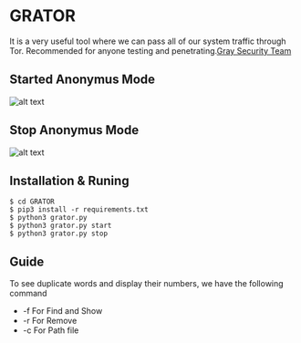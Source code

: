 # GRATOR
It is a very useful tool where we can pass all of our system traffic through Tor. Recommended for anyone testing and penetrating.[Gray Security Team](https://T.me/S3CURITY_GRAY)

## Started Anonymus Mode 

![alt text](http://s7.picofile.com/file/8389871000/start.png "Start Mode ")

## Stop Anonymus Mode

![alt text](http://s6.picofile.com/file/8389871034/stop.png "Stop Mode")


## Installation & Runing
``` 
$ cd GRATOR 
$ pip3 install -r requirements.txt
$ python3 grator.py 
$ python3 grator.py start
$ python3 grator.py stop
``` 
## Guide 

To see duplicate words and display their numbers, we have the following command

* -f For Find and Show 
* -r For Remove 
* -c For Path file
